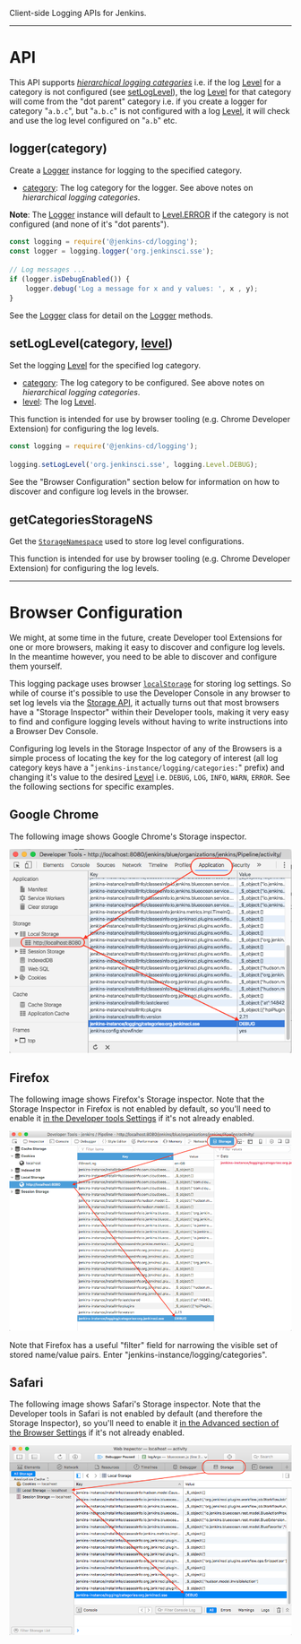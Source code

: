 Client-side Logging APIs for Jenkins.

<hr />

# API

This API supports <u>_hierarchical logging categories_</u> i.e. if the log [Level] for a category is not configured (see [setLogLevel]), the log [Level] for that category will come from the "dot parent" category i.e. if you create a logger for category "`a.b.c`", but "`a.b.c`" is not configured with a log [Level], it will check and use the log level configured on "`a.b`" etc.

## logger(category)
Create a [Logger] instance for logging to the specified category.

* <u>category</u>: The log category for the logger. See above notes on _hierarchical logging categories_. 

__Note__: The [Logger] instance will default to [Level.ERROR] if the category is not configured (and none of it's "dot parents").

```javascript
const logging = require('@jenkins-cd/logging');
const logger = logging.logger('org.jenkinsci.sse');

// Log messages ...
if (logger.isDebugEnabled()) {
    logger.debug('Log a message for x and y values: ', x , y);
}
```

See the [Logger] class for detail on the [Logger] methods.
 
## setLogLevel(category, [level])
Set the logging [Level] for the specified log category. 

* <u>category</u>: The log category to be configured. See above notes on _hierarchical logging categories_. 
* <u>level</u>: The log [Level].

This function is intended for use by browser tooling (e.g. Chrome Developer Extension) for configuring the log levels.

```javascript
const logging = require('@jenkins-cd/logging');

logging.setLogLevel('org.jenkinsci.sse', logging.Level.DEBUG);
```
 
See the "Browser Configuration" section below for information on how to discover and configure log levels in the browser.
 
## getCategoriesStorageNS
Get the [`StorageNamespace`](https://www.npmjs.com/package/@jenkins-cd/storage) used to store log level configurations.

This function is intended for use by browser tooling (e.g. Chrome Developer Extension) for configuring the log levels.

<hr id="browser-config" />

# Browser Configuration

We might, at some time in the future, create Developer tool Extensions for one or more browsers, making it easy to discover and configure log levels. In the meantime however, you need to be able to discover and configure them yourself.

This logging package uses browser [`localStorage`](https://developer.mozilla.org/en/docs/Web/API/Window/localStorage) for storing log settings. So while of course it's possible to use the Developer Console in any browser to set log levels via the [Storage API](https://developer.mozilla.org/en-US/docs/Web/API/Storage), it actually turns out that most browsers have a "Storage Inspector" within their Developer tools, making it very easy to find and configure logging levels without having to write instructions into a Browser Dev Console.  

Configuring log levels in the Storage Inspector of any of the Browsers is a simple process of locating the key for the log category of interest (all log category keys have a "`jenkins-instance/logging/categories:`" prefix) and changing it's value to the desired [Level] i.e. `DEBUG`, `LOG`, `INFO`, `WARN`, `ERROR`. See the following sections for specific examples. 

## Google Chrome

The following image shows Google Chrome's Storage inspector. 

![chrome-config](./images/chrome-config.png)

## Firefox

The following image shows Firefox's Storage inspector. Note that the Storage Inspector in Firefox is not enabled by default, so you'll need to enable it [in the Developer tools Settings](./images/firefox-settings.png) if it's not already enabled. 

![firefox-config](./images/firefox-config.png)

Note that Firefox has a useful "filter" field for narrowing the visible set of stored name/value pairs. Enter "jenkins-instance/logging/categories".

## Safari

The following image shows Safari's Storage inspector. Note that the Developer tools in Safari is not enabled by default (and therefore the Storage Inspector), so you'll need to enable it [in the Advanced section of the Browser Settings](./images/safari-settings.png) if it's not already enabled. 

![safari-config](./images/safari-config.png)


[Level]: ./Level.html
[Level.ERROR]: ./Level.html#ERROR
[Logger]: ./Logger.html
[setLogLevel]: ./global.html#setLogLevel
[@jenkins-cd/storage]: https://www.npmjs.com/package/@jenkins-cd/storage